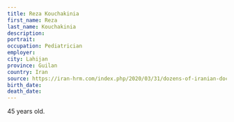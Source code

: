 ```yaml
---
title: Reza Kouchakinia
first_name: Reza
last_name: Kouchakinia
description: 
portrait: 
occupation: Pediatrician
employer: 
city: Lahijan
province: Guilan
country: Iran
source: https://iran-hrm.com/index.php/2020/03/31/dozens-of-iranian-doctors-died-during-irans-coronavirus-crisis/
birth_date: 
death_date: 
---
```


45 years old.